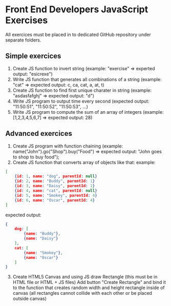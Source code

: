 # Front End Developers JavaScript Exercises

All exercices must be placed in to dedicated GitHub repository under separate folders.

## Simple exercices

1. Create JS function to invert string (example: "exercise" => experted output: "esicrexe")
2. Write JS function that generates all combinations of a string (example: "cat" => expected output: c, ca, cat, a, at, t)
3. Create JS function to find first unique charater in string (example: "asdasfafghj" => expected output: "d")
4. Write JS program to output time every second (expected output: "11:50:51", "11:50:52", "11:50:53", ...)
5. Write JS program to compute the sum of an array of integers (example: [1,2,3,4,5,6,7] => expected output: 28)

## Advanced exercices

1. Create JS program with function chaining (example: name("John").go("Shop").buy("Food") => expected output: "John goes to shop to buy food");
2. Create JS function that converts array of objects like that: 
 example: 
```json
[
	{id: 1, name: "dog", parentId: null}
	{id: 2, name: "Buddy", parentId: 1}
	{id: 3, name: "Daisy", parentId: 1}
	{id: 4, name: "cat", parentId: null}
	{id: 5, name: "Smokey", parentId: 4}
	{id: 6, name: "Oscar", parentId: 4}
]
```
 expected output:
```json
{
	dog: [
		{name: "Buddy"},
		{name: "Daisy"}
	],
	cat: [
		{name: "Smokey"},
		{name: "Oscar"}
	]
}
```
3. Create HTML5 Canvas and using JS draw Rectangle (this must be in HTML file or HTML + JS files) Add button "Create Rectangle" and bind it to the function that creates random width and height rectangle inside of canvas (all rectangles cannot collide with each other or be placed outside canvas)